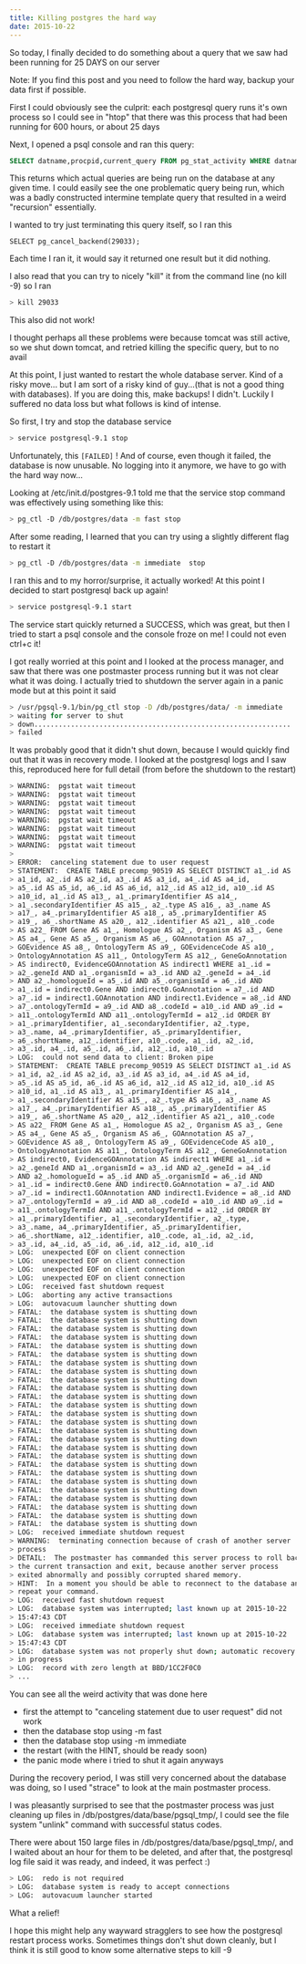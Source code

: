 ```yaml
---
title: Killing postgres the hard way
date: 2015-10-22
---
```


So today, I finally decided to do something about a query that we saw
had been running for 25 DAYS on our server

Note: If you find this post and you need to follow the hard way, backup
your data first if possible.

First I could obviously see the culprit: each postgresql query runs it's
own process so I could see in "htop" that there was this process that
had been running for 600 hours, or about 25 days

Next, I opened a psql console and ran this query:

```sql
SELECT datname,procpid,current_query FROM pg_stat_activity WHERE datname='database_name' ORDER BY procpid ;
```

This returns which actual queries are being run on the database at any
given time. I could easily see the one problematic query being run,
which was a badly constructed intermine template query that resulted in
a weird "recursion" essentially.

I wanted to try just terminating this query itself, so I ran this

```
SELECT pg_cancel_backend(29033);
```

Each time I ran it, it would say it returned one result but it did
nothing.

I also read that you can try to nicely "kill" it from the command line
(no kill -9) so I ran

```sh
> kill 29033
```

This also did not work!

I thought perhaps all these problems were because tomcat was still
active, so we shut down tomcat, and retried killing the specific query,
but to no avail

At this point, I just wanted to restart the whole database server. Kind
of a risky move... but I am sort of a risky kind of guy...(that is not a
good thing with databases). If you are doing this, make backups! I
didn't. Luckily I suffered no data loss but what follows is kind of
intense.

So first, I try and stop the database service

```sh
> service postgresql-9.1 stop
```

Unfortunately, this `[FAILED]` ! And of course, even though it failed,
the database is now unusable. No logging into it anymore, we have to go
with the hard way now...

Looking at /etc/init.d/postgres-9.1 told me that the service stop
command was effectively using something like this:

```sh
> pg_ctl -D /db/postgres/data -m fast stop
```

After some reading, I learned that you can try using a slightly
different flag to restart it

```sh
> pg_ctl -D /db/postgres/data -m immediate  stop
```

I ran this and to my horror/surprise, it actually worked! At this point
I decided to start postgresql back up again!

```sh
> service postgresql-9.1 start
```

The service start quickly returned a SUCCESS, which was great, but then
I tried to start a psql console and the console froze on me! I could not
even ctrl+c it!

I got really worried at this point and I looked at the process manager,
and saw that there was one postmaster process running but it was not
clear what it was doing. I actually tried to shutdown the server again
in a panic mode but at this point it said

```sh
> /usr/pgsql-9.1/bin/pg_ctl stop -D /db/postgres/data/ -m immediate
> waiting for server to shut
> down...............................................................
> failed
```

It was probably good that it didn't shut down, because I would quickly
find out that it was in recovery mode. I looked at the postgresql logs
and I saw this, reproduced here for full detail (from before the
shutdown to the restart)

```sh
> WARNING:  pgstat wait timeout
> WARNING:  pgstat wait timeout
> WARNING:  pgstat wait timeout
> WARNING:  pgstat wait timeout
> WARNING:  pgstat wait timeout
> WARNING:  pgstat wait timeout
> WARNING:  pgstat wait timeout
> WARNING:  pgstat wait timeout
>
> ERROR:  canceling statement due to user request
> STATEMENT:  CREATE TABLE precomp_90519 AS SELECT DISTINCT a1_.id AS
> a1_id, a2_.id AS a2_id, a3_.id AS a3_id, a4_.id AS a4_id,
> a5_.id AS a5_id, a6_.id AS a6_id, a12_.id AS a12_id, a10_.id AS
> a10_id, a1_.id AS a13_, a1_.primaryIdentifier AS a14_,
> a1_.secondaryIdentifier AS a15_, a2_.type AS a16_, a3_.name AS
> a17_, a4_.primaryIdentifier AS a18_, a5_.primaryIdentifier AS
> a19_, a6_.shortName AS a20_, a12_.identifier AS a21_, a10_.code
> AS a22_ FROM Gene AS a1_, Homologue AS a2_, Organism AS a3_, Gene
> AS a4_, Gene AS a5_, Organism AS a6_, GOAnnotation AS a7_,
> GOEvidence AS a8_, OntologyTerm AS a9_, GOEvidenceCode AS a10_,
> OntologyAnnotation AS a11_, OntologyTerm AS a12_, GeneGoAnnotation
> AS indirect0, EvidenceGOAnnotation AS indirect1 WHERE a1_.id =
> a2_.geneId AND a1_.organismId = a3_.id AND a2_.geneId = a4_.id
> AND a2_.homologueId = a5_.id AND a5_.organismId = a6_.id AND
> a1_.id = indirect0.Gene AND indirect0.GoAnnotation = a7_.id AND
> a7_.id = indirect1.GOAnnotation AND indirect1.Evidence = a8_.id AND
> a7_.ontologyTermId = a9_.id AND a8_.codeId = a10_.id AND a9_.id =
> a11_.ontologyTermId AND a11_.ontologyTermId = a12_.id ORDER BY
> a1_.primaryIdentifier, a1_.secondaryIdentifier, a2_.type,
> a3_.name, a4_.primaryIdentifier, a5_.primaryIdentifier,
> a6_.shortName, a12_.identifier, a10_.code, a1_.id, a2_.id,
> a3_.id, a4_.id, a5_.id, a6_.id, a12_.id, a10_.id
> LOG:  could not send data to client: Broken pipe
> STATEMENT:  CREATE TABLE precomp_90519 AS SELECT DISTINCT a1_.id AS
> a1_id, a2_.id AS a2_id, a3_.id AS a3_id, a4_.id AS a4_id,
> a5_.id AS a5_id, a6_.id AS a6_id, a12_.id AS a12_id, a10_.id AS
> a10_id, a1_.id AS a13_, a1_.primaryIdentifier AS a14_,
> a1_.secondaryIdentifier AS a15_, a2_.type AS a16_, a3_.name AS
> a17_, a4_.primaryIdentifier AS a18_, a5_.primaryIdentifier AS
> a19_, a6_.shortName AS a20_, a12_.identifier AS a21_, a10_.code
> AS a22_ FROM Gene AS a1_, Homologue AS a2_, Organism AS a3_, Gene
> AS a4_, Gene AS a5_, Organism AS a6_, GOAnnotation AS a7_,
> GOEvidence AS a8_, OntologyTerm AS a9_, GOEvidenceCode AS a10_,
> OntologyAnnotation AS a11_, OntologyTerm AS a12_, GeneGoAnnotation
> AS indirect0, EvidenceGOAnnotation AS indirect1 WHERE a1_.id =
> a2_.geneId AND a1_.organismId = a3_.id AND a2_.geneId = a4_.id
> AND a2_.homologueId = a5_.id AND a5_.organismId = a6_.id AND
> a1_.id = indirect0.Gene AND indirect0.GoAnnotation = a7_.id AND
> a7_.id = indirect1.GOAnnotation AND indirect1.Evidence = a8_.id AND
> a7_.ontologyTermId = a9_.id AND a8_.codeId = a10_.id AND a9_.id =
> a11_.ontologyTermId AND a11_.ontologyTermId = a12_.id ORDER BY
> a1_.primaryIdentifier, a1_.secondaryIdentifier, a2_.type,
> a3_.name, a4_.primaryIdentifier, a5_.primaryIdentifier,
> a6_.shortName, a12_.identifier, a10_.code, a1_.id, a2_.id,
> a3_.id, a4_.id, a5_.id, a6_.id, a12_.id, a10_.id
> LOG:  unexpected EOF on client connection
> LOG:  unexpected EOF on client connection
> LOG:  unexpected EOF on client connection
> LOG:  unexpected EOF on client connection
> LOG:  received fast shutdown request
> LOG:  aborting any active transactions
> LOG:  autovacuum launcher shutting down
> FATAL:  the database system is shutting down
> FATAL:  the database system is shutting down
> FATAL:  the database system is shutting down
> FATAL:  the database system is shutting down
> FATAL:  the database system is shutting down
> FATAL:  the database system is shutting down
> FATAL:  the database system is shutting down
> FATAL:  the database system is shutting down
> FATAL:  the database system is shutting down
> FATAL:  the database system is shutting down
> FATAL:  the database system is shutting down
> FATAL:  the database system is shutting down
> FATAL:  the database system is shutting down
> FATAL:  the database system is shutting down
> FATAL:  the database system is shutting down
> FATAL:  the database system is shutting down
> FATAL:  the database system is shutting down
> FATAL:  the database system is shutting down
> FATAL:  the database system is shutting down
> FATAL:  the database system is shutting down
> FATAL:  the database system is shutting down
> FATAL:  the database system is shutting down
> FATAL:  the database system is shutting down
> FATAL:  the database system is shutting down
> FATAL:  the database system is shutting down
> FATAL:  the database system is shutting down
> LOG:  received immediate shutdown request
> WARNING:  terminating connection because of crash of another server
> process
> DETAIL:  The postmaster has commanded this server process to roll back
> the current transaction and exit, because another server process
> exited abnormally and possibly corrupted shared memory.
> HINT:  In a moment you should be able to reconnect to the database and
> repeat your command.
> LOG:  received fast shutdown request
> LOG:  database system was interrupted; last known up at 2015-10-22
> 15:47:43 CDT
> LOG:  received immediate shutdown request
> LOG:  database system was interrupted; last known up at 2015-10-22
> 15:47:43 CDT
> LOG:  database system was not properly shut down; automatic recovery
> in progress
> LOG:  record with zero length at BBD/1CC2F0C0
> ...
```

You can see all the weird activity that was done here

- first the attempt to "canceling statement due to user request" did not work
- then the database stop using -m fast
- then the database stop using -m immediate
- the restart (with the HINT, should be ready soon)
- the panic mode where i tried to shut it again anyways

During the recovery period, I was still very concerned about the
database was doing, so I used "strace" to look at the main postmaster
process.

I was pleasantly surprised to see that the postmaster process was just
cleaning up files in /db/postgres/data/base/pgsql_tmp/, I could see the
file system "unlink" command with successful status codes.

There were about 150 large files in /db/postgres/data/base/pgsql_tmp/,
and I waited about an hour for them to be deleted, and after that, the
postgresql log file said it was ready, and indeed, it was perfect :)

```sh
> LOG:  redo is not required
> LOG:  database system is ready to accept connections
> LOG:  autovacuum launcher started
```

What a relief!

I hope this might help any wayward stragglers to see how the postgresql
restart process works. Sometimes things don't shut down cleanly, but I
think it is still good to know some alternative steps to kill -9
